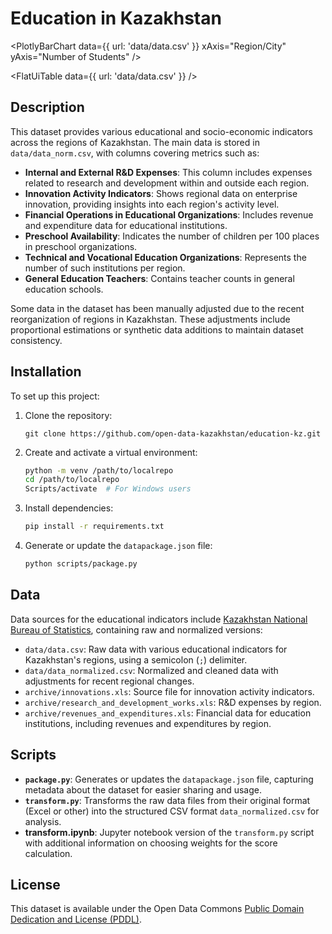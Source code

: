 # Education in Kazakhstan
<PlotlyBarChart data={{ url: 'data/data.csv' }} xAxis="Region/City" yAxis="Number of Students" />

<FlatUiTable data={{ url: 'data/data.csv' }} />
## Description
This dataset provides various educational and socio-economic indicators across the regions of Kazakhstan. The main data is stored in `data/data_norm.csv`, with columns covering metrics such as:

- **Internal and External R&D Expenses**: This column includes expenses related to research and development within and outside each region.
- **Innovation Activity Indicators**: Shows regional data on enterprise innovation, providing insights into each region's activity level.
- **Financial Operations in Educational Organizations**: Includes revenue and expenditure data for educational institutions.
- **Preschool Availability**: Indicates the number of children per 100 places in preschool organizations.
- **Technical and Vocational Education Organizations**: Represents the number of such institutions per region.
- **General Education Teachers**: Contains teacher counts in general education schools.

Some data in the dataset has been manually adjusted due to the recent reorganization of regions in Kazakhstan. These adjustments include proportional estimations or synthetic data additions to maintain dataset consistency.

## Installation

To set up this project:

1. Clone the repository:
    ```shell
    git clone https://github.com/open-data-kazakhstan/education-kz.git
    ```

2. Create and activate a virtual environment:
    ```bash
    python -m venv /path/to/localrepo
    cd /path/to/localrepo
    Scripts/activate  # For Windows users
    ```

3. Install dependencies:
    ```bash
    pip install -r requirements.txt
    ```

4. Generate or update the `datapackage.json` file:
    ```bash
    python scripts/package.py
    ```

## Data

Data sources for the educational indicators include [Kazakhstan National Bureau of Statistics](https://stat.gov.kz/), containing raw and normalized versions:

- `data/data.csv`: Raw data with various educational indicators for Kazakhstan's regions, using a semicolon (`;`) delimiter.
- `data/data_normalized.csv`: Normalized and cleaned data with adjustments for recent regional changes.
- `archive/innovations.xls`: Source file for innovation activity indicators.
- `archive/research_and_development_works.xls`: R&D expenses by region.
- `archive/revenues_and_expenditures.xls`: Financial data for education institutions, including revenues and expenditures by region.

## Scripts

- **`package.py`**: Generates or updates the `datapackage.json` file, capturing metadata about the dataset for easier sharing and usage.
- **`transform.py`**: Transforms the raw data files from their original format (Excel or other) into the structured CSV format `data_normalized.csv` for analysis.
- **transform.ipynb**: Jupyter notebook version of the `transform.py` script with additional information on choosing weights for the score calculation.

## License

This dataset is available under the Open Data Commons [Public Domain Dedication and License (PDDL)][pddl].

[pddl]: https://www.opendatacommons.org/licenses/pddl/1-0/
